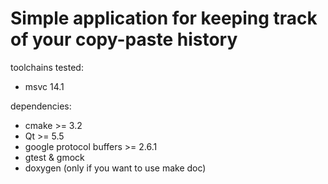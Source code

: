 Simple application for keeping track of your copy-paste history
======

toolchains tested:
* msvc 14.1

dependencies:
* cmake >= 3.2
* Qt >= 5.5
* google protocol buffers >= 2.6.1
* gtest & gmock
* doxygen (only if you want to use make doc)
